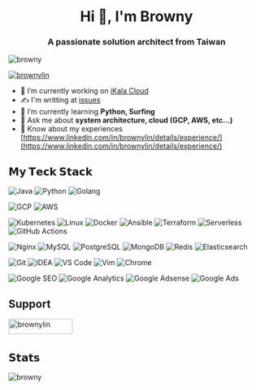 <h1 align="center">Hi 👋, I'm Browny</h1>
<h3 align="center">A passionate solution architect from Taiwan</h3>

<p align="left"> <img src="https://komarev.com/ghpvc/?username=browny&label=Profile%20views&color=0e75b6&style=flat" alt="browny" /> </p>

<p align="left"> <a href="https://twitter.com/brownylin" target="blank"><img src="https://img.shields.io/twitter/follow/brownylin?logo=twitter&style=for-the-badge" alt="brownylin" /></a> </p>

- 🔭 I’m currently working on [iKala Cloud](https://ikala.cloud/)
- ✍️ I'm writting at [issues](https://github.com/browny/issues)
- 🌱 I’m currently learning **Python, Surfing**
- 💬 Ask me about **system architecture, cloud (GCP, AWS, etc...)**
- 📄 Know about my experiences [https://www.linkedin.com/in/brownylin/details/experience/](https://www.linkedin.com/in/brownylin/details/experience/)

## 𝗠𝘆 𝗧𝗲𝗰𝗸 𝗦𝘁𝗮𝗰𝗸

![Java](https://img.shields.io/badge/-Java-%23007396?style=flat-square&logo=java&logoColor=ffffff)
![Python](https://img.shields.io/badge/-Python-%233776AB?style=flat-square&logo=python&logoColor=ffffff)
![Golang](https://img.shields.io/badge/-Golang-%2329BEB0?style=flat-square&logo=go&logoColor=ffffff)

![GCP](https://img.shields.io/badge/-GCP-%23232F3E?style=flat-square&logo=google-cloud&logoColor=4285F4)
![AWS](https://img.shields.io/badge/-AWS-%23232F3E?style=flat-square&logo=amazon-aws&logoColor=ffffff)

![Kubernetes](https://img.shields.io/badge/-Kubernetes-%23326ce5?style=flat-square&logo=kubernetes&logoColor=ffffff)
![Linux](https://img.shields.io/badge/-Linux-%23FCC624?style=flat-square&logo=linux&logoColor=%23ffffff)
![Docker](https://img.shields.io/badge/-Docker-%232496ED?style=flat-square&logo=docker&logoColor=ffffff)
![Ansible](https://img.shields.io/badge/-Ansible-%23EE0000?style=flat-square&logo=ansible&logoColor=ffffff)
![Terraform](https://img.shields.io/badge/-Terraform-%23623CE4?style=flat-square&logo=terraform&logoColor=ffffff)
![Serverless](https://img.shields.io/badge/-Serverless-%23FD5750?style=flat-square&logo=serverless&logoColor=ffffff)
![GitHub Actions](https://img.shields.io/badge/-GitHub%20Actions-%232088FF?style=flat-square&logo=github-actions&logoColor=ffffff)

![Nginx](https://img.shields.io/badge/-Nginx-%23269539?style=flat-square&logo=nginx&logoColor=ffffff)
![MySQL](https://img.shields.io/badge/-MySQL-%234479A1?style=flat-square&logo=mysql&logoColor=ffffff)
![PostgreSQL](https://img.shields.io/badge/-PostgreSQL-%23336791?style=flat-square&logo=postgresql&logoColor=ffffff)
![MongoDB](https://img.shields.io/badge/-MongoDB-%2347A248?style=flat-square&logo=mongodb&logoColor=ffffff)
![Redis](https://img.shields.io/badge/-Redis-%23DC382D?style=flat-square&logo=redis&logoColor=ffffff)
![Elasticsearch](https://img.shields.io/badge/-Elasticsearch-%23005571?style=flat-square&logo=elasticsearch&logoColor=ffffff)

![Git](https://img.shields.io/badge/-Git-%23F05032?style=flat-square&logo=git&logoColor=%23ffffff)
![IDEA](https://img.shields.io/badge/-IDEA-%23000000?style=flat-square&logo=IntelliJ-IDEA&logoColor=%23ffffff)
![VS Code](https://img.shields.io/badge/-VSCode-%23007ACC?style=flat-square&logo=visual-studio-code&logoColor=%23ffffff)
![Vim](https://img.shields.io/badge/-Vim-%23019733?style=flat-square&logo=vim&logoColor=%23ffffff)
![Chrome](https://img.shields.io/badge/-Chrome-%234285F4?style=flat-square&logo=google-chrome&logoColor=%23ffffff)

![Google SEO](https://img.shields.io/badge/-Google%20SEO-%234285F4?style=flat-square&logo=google&logoColor=ffffff)
![Google Analytics](https://img.shields.io/badge/-Google%20Analytics-%23E37400?style=flat-square&logo=google-analytics&logoColor=ffffff)
![Google Adsense](https://img.shields.io/badge/-Google%20Adsense-%234285F4?style=flat-square&logo=google-adsense&logoColor=ffffff)
![Google Ads](https://img.shields.io/badge/-Google%20Ads-%234285F4?style=flat-square&logo=google-ads&logoColor=ffffff)

## Support

<p><a href="https://www.buymeacoffee.com/brownylin"> <img align="left" src="https://cdn.buymeacoffee.com/buttons/v2/default-yellow.png" height="30" width="126" alt="brownylin" /></a></p><br><br>

## 𝗦𝘁𝗮𝘁𝘀
<p>&nbsp;<img align="left" src="https://github-readme-stats.vercel.app/api?username=browny&show_icons=true&locale=en" alt="browny" /></p>
